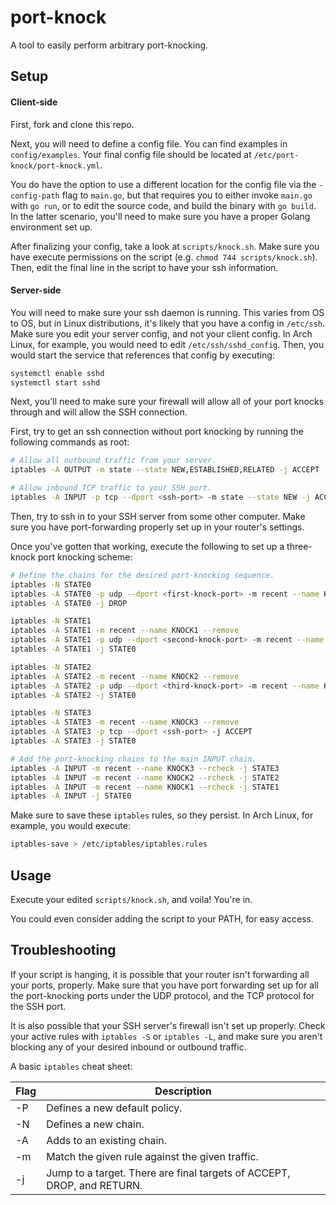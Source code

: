 # port-knock
A tool to easily perform arbitrary port-knocking.

## Setup

#### Client-side
First, fork and clone this repo.

Next, you will need to define a config file. You can find examples in 
`config/examples`. Your final config file should be located at 
`/etc/port-knock/port-knock.yml`. 

You do have the option to use a different location for the config file via the 
`-config-path` flag to `main.go`, but that requires you to either invoke 
`main.go` with `go run`, or to edit the source code, and build the binary with 
`go build`. In the latter scenario, you'll need to make sure you have a proper 
Golang environment set up.
 
After finalizing your config, take a look at `scripts/knock.sh`. Make sure you 
have execute permissions on the script (e.g. `chmod 744 scripts/knock.sh`). 
Then, edit the final line in the script to have your ssh information.

#### Server-side
You will need to make sure your ssh daemon is running. This varies from OS to 
OS, but in Linux distributions, it's likely that you have a config in 
`/etc/ssh`. Make sure you edit your server config, and not your client config.
In Arch Linux, for example, you would need to edit `/etc/ssh/sshd_config`. Then,
you would start the service that references that config by executing:
```bash
systemctl enable sshd
systemctl start sshd
```

Next, you'll need to make sure your firewall will allow all of your port knocks 
through and will allow the SSH connection.

First, try to get an ssh connection without port knocking by running the 
following commands as root:
```bash
# Allow all outbound traffic from your server.
iptables -A OUTPUT -m state --state NEW,ESTABLISHED,RELATED -j ACCEPT

# Allow inbound TCP traffic to your SSH port.
iptables -A INPUT -p tcp --dport <ssh-port> -m state --state NEW -j ACCEPT
```

Then, try to ssh in to your SSH server from some other computer. Make sure you 
have port-forwarding properly set up in your router's settings.

Once you've gotten that working, execute the following to set up a three-knock 
port knocking scheme:
```bash
# Define the chains for the desired port-knocking sequence.
iptables -N STATE0
iptables -A STATE0 -p udp --dport <first-knock-port> -m recent --name KNOCK1 --set -j DROP
iptables -A STATE0 -j DROP

iptables -N STATE1
iptables -A STATE1 -m recent --name KNOCK1 --remove
iptables -A STATE1 -p udp --dport <second-knock-port> -m recent --name KNOCK2 --set -j DROP
iptables -A STATE1 -j STATE0

iptables -N STATE2
iptables -A STATE2 -m recent --name KNOCK2 --remove
iptables -A STATE2 -p udp --dport <third-knock-port> -m recent --name KNOCK3 --set -j DROP
iptables -A STATE2 -j STATE0

iptables -N STATE3
iptables -A STATE3 -m recent --name KNOCK3 --remove
iptables -A STATE3 -p tcp --dport <ssh-port> -j ACCEPT
iptables -A STATE3 -j STATE0

# Add the port-knocking chains to the main INPUT chain.
iptables -A INPUT -m recent --name KNOCK3 --rcheck -j STATE3
iptables -A INPUT -m recent --name KNOCK2 --rcheck -j STATE2
iptables -A INPUT -m recent --name KNOCK1 --rcheck -j STATE1
iptables -A INPUT -j STATE0
```

Make sure to save these `iptables` rules, so they persist. In Arch Linux, for
example, you would execute: 
```bash
iptables-save > /etc/iptables/iptables.rules
```

## Usage
Execute your edited `scripts/knock.sh`, and voila! You're in.

You could even consider adding the script to your PATH, for easy access.

## Troubleshooting
If your script is hanging, it is possible that your router isn't forwarding all
your ports, properly. Make sure that you have port forwarding set up for all the
port-knocking ports under the UDP protocol, and the TCP protocol for the SSH 
port.

It is also possible that your SSH server's firewall isn't set up properly. Check 
your active rules with `iptables -S` or `iptables -L`, and make sure you aren't 
blocking any of your desired inbound or outbound traffic.

A basic `iptables` cheat sheet:

| Flag | Description
|------|-----------------------------------------------------------------------------------------|
| -P   | Defines a new default policy.                                                           |
|  -N  | Defines a new chain.                                                                    |
| -A   | Adds to an existing chain.                                                              |
| -m   | Match the given rule against the given traffic.                                          |
| -j   | Jump to a target. There are final targets of ACCEPT, DROP, and RETURN. |
